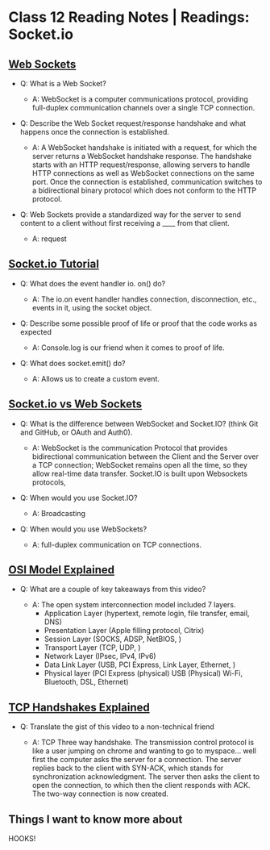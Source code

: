 # Class 12 Reading Notes | Readings: Socket.io

## [Web Sockets](https://en.wikipedia.org/wiki/WebSocket)

- Q: What is a Web Socket?

  - A: WebSocket is a computer communications protocol, providing full-duplex communication channels over a single TCP connection.

- Q: Describe the Web Socket request/response handshake and what happens once the connection is established.

  - A: A WebSocket handshake is initiated with a request, for which the server returns a WebSocket handshake response. The handshake starts with an HTTP request/response, allowing servers to handle HTTP connections as well as WebSocket connections on the same port. Once the connection is established, communication switches to a bidirectional binary protocol which does not conform to the HTTP protocol.

- Q: Web Sockets provide a standardized way for the server to send content to a client without first receiving a ____ from that client.

  - A: request

## [Socket.io Tutorial](https://www.tutorialspoint.com/socket.io/)

- Q: What does the event handler io. on() do?

  - A: The io.on event handler handles connection, disconnection, etc., events in it, using the socket object.

- Q: Describe some possible proof of life or proof that the code works as expected

  - A:  Console.log is our friend when it comes to proof of life.

- Q: What does socket.emit() do?

  - A: Allows us to create a custom event.

## [Socket.io vs Web Sockets](https://www.educba.com/websocket-vs-socket-io/)

- Q: What is the difference between WebSocket and Socket.IO? (think Git and GitHub, or OAuth and Auth0).

  - A: WebSocket is the communication Protocol that provides bidirectional communication between the Client and the Server over a TCP connection; WebSocket remains open all the time, so they allow real-time data transfer. Socket.IO is built upon Websockets protocols,

- Q: When would you use Socket.IO?

  - A: Broadcasting

- Q: When would you use WebSockets?

  - A: full-duplex communication on TCP connections.

## [OSI Model Explained](https://www.youtube.com/watch?v=vv4y_uOneC0)

- Q: What are a couple of key takeaways from this video?

  - A:  The open system interconnection model included 7 layers.
    - Application Layer (hypertext, remote login, file transfer, email, DNS)
    - Presentation Layer (Apple filling protocol, Citrix)
    - Session Layer (SOCKS, ADSP, NetBIOS, )
    - Transport Layer (TCP, UDP, )
    - Network Layer (IPsec, IPv4, IPv6)
    - Data Link Layer (USB, PCI Express, Link Layer, Ethernet, )
    - Physical layer (PCI Express (physical) USB (Physical) Wi-Fi, Bluetooth, DSL, Ethernet)

## [TCP Handshakes Explained](https://www.youtube.com/watch?v=xMtP5ZB3wSk)

- Q: Translate the gist of this video to a non-technical friend

  - A: TCP Three way handshake. The transmission control protocol is like a user jumping on chrome and wanting to go to myspace... well first the computer asks the server for a connection. The server replies back to the client with SYN-ACK, which stands for synchronization acknowledgment. The server then asks the client to open the connection, to which then the client responds with ACK. The two-way connection is now created.

## Things I want to know more about

HOOKS!